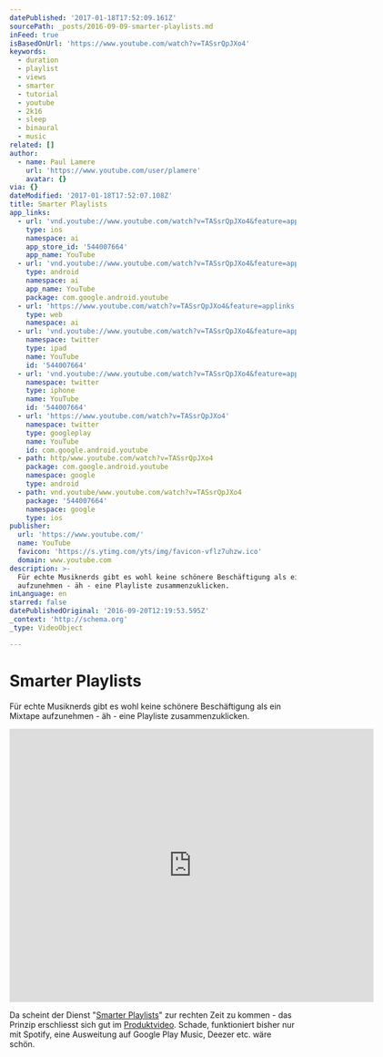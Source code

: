 ```yaml
---
datePublished: '2017-01-18T17:52:09.161Z'
sourcePath: _posts/2016-09-09-smarter-playlists.md
inFeed: true
isBasedOnUrl: 'https://www.youtube.com/watch?v=TASsrQpJXo4'
keywords:
  - duration
  - playlist
  - views
  - smarter
  - tutorial
  - youtube
  - 2k16
  - sleep
  - binaural
  - music
related: []
author:
  - name: Paul Lamere
    url: 'https://www.youtube.com/user/plamere'
    avatar: {}
via: {}
dateModified: '2017-01-18T17:52:07.108Z'
title: Smarter Playlists
app_links:
  - url: 'vnd.youtube://www.youtube.com/watch?v=TASsrQpJXo4&feature=applinks'
    type: ios
    namespace: ai
    app_store_id: '544007664'
    app_name: YouTube
  - url: 'vnd.youtube://www.youtube.com/watch?v=TASsrQpJXo4&feature=applinks'
    type: android
    namespace: ai
    app_name: YouTube
    package: com.google.android.youtube
  - url: 'https://www.youtube.com/watch?v=TASsrQpJXo4&feature=applinks'
    type: web
    namespace: ai
  - url: 'vnd.youtube://www.youtube.com/watch?v=TASsrQpJXo4&feature=applinks'
    namespace: twitter
    type: ipad
    name: YouTube
    id: '544007664'
  - url: 'vnd.youtube://www.youtube.com/watch?v=TASsrQpJXo4&feature=applinks'
    namespace: twitter
    type: iphone
    name: YouTube
    id: '544007664'
  - url: 'https://www.youtube.com/watch?v=TASsrQpJXo4'
    namespace: twitter
    type: googleplay
    name: YouTube
    id: com.google.android.youtube
  - path: http/www.youtube.com/watch?v=TASsrQpJXo4
    package: com.google.android.youtube
    namespace: google
    type: android
  - path: vnd.youtube/www.youtube.com/watch?v=TASsrQpJXo4
    package: '544007664'
    namespace: google
    type: ios
publisher:
  url: 'https://www.youtube.com/'
  name: YouTube
  favicon: 'https://s.ytimg.com/yts/img/favicon-vflz7uhzw.ico'
  domain: www.youtube.com
description: >-
  Für echte Musiknerds gibt es wohl keine schönere Beschäftigung als ein Mixtape
  aufzunehmen - äh - eine Playliste zusammenzuklicken. 
inLanguage: en
starred: false
datePublishedOriginal: '2016-09-20T12:19:53.595Z'
_context: 'http://schema.org'
_type: VideoObject

---
```

# Smarter Playlists

Für echte Musiknerds gibt es wohl keine schönere Beschäftigung als ein Mixtape aufzunehmen - äh - eine Playliste zusammenzuklicken. 

<iframe src="https://cdn.embedly.com/widgets/media.html?src=https%3A%2F%2Fwww.youtube.com%2Fembed%2FTASsrQpJXo4%3Ffeature%3Doembed&amp;url=http%3A%2F%2Fwww.youtube.com%2Fwatch%3Fv%3DTASsrQpJXo4&amp;image=https%3A%2F%2Fi.ytimg.com%2Fvi%2FTASsrQpJXo4%2Fhqdefault.jpg&amp;key=b7d04c9b404c499eba89ee7072e1c4f7&amp;type=text%2Fhtml&amp;schema=youtube" width="640" height="480" scrolling="no" frameborder="0" allowfullscreen="" style=""></iframe>

Da scheint der Dienst "[Smarter Playlists][0]" zur rechten Zeit zu kommen - das Prinzip erschliesst sich gut im [Produktvideo][1]. Schade, funktioniert bisher nur mit Spotify, eine Ausweitung auf Google Play Music, Deezer etc. wäre schön.

[0]: http://smarterplaylists.playlistmachinery.com/
[1]: https://www.youtube.com/watch?v=TASsrQpJXo4